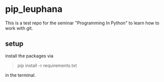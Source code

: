 # pip_leuphana

This is a test repo for the seminar "Programming In Python" to 
learn how to work with git.

## setup
install the packages via
> pip install -r requirements.txt

in the terminal.
